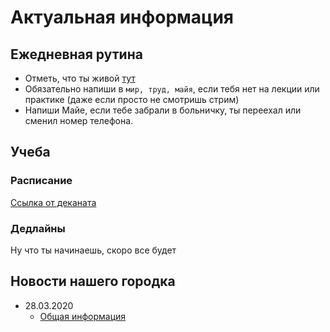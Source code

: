 # Актуальная информация
## Ежедневная рутина
- Отметь, что ты живой [тут](https://docs.google.com/spreadsheets/d/1gQ7_TradRIQWiijglzW_WQbIzszmXa4F8UDewKcCYD4/edit#gid=0)
- Обязательно напиши в `мир, труд, майя`, если тебя нет на лекции или практике (даже если просто не смотришь стрим)
- Напиши Майе, если тебе забрали в больничку, ты переехал или сменил номер телефона.
## Учеба
### Расписание
[Ссылка от деканата](https://fpmi.bsu.by/sm_full.aspx?guid=58083)
### Дедлайны
Ну что ты начинаешь, скоро все будет
## Новости нашего городка
- 28.03.2020
  - [Общая информация](https://t.me/shesterochka/6)
